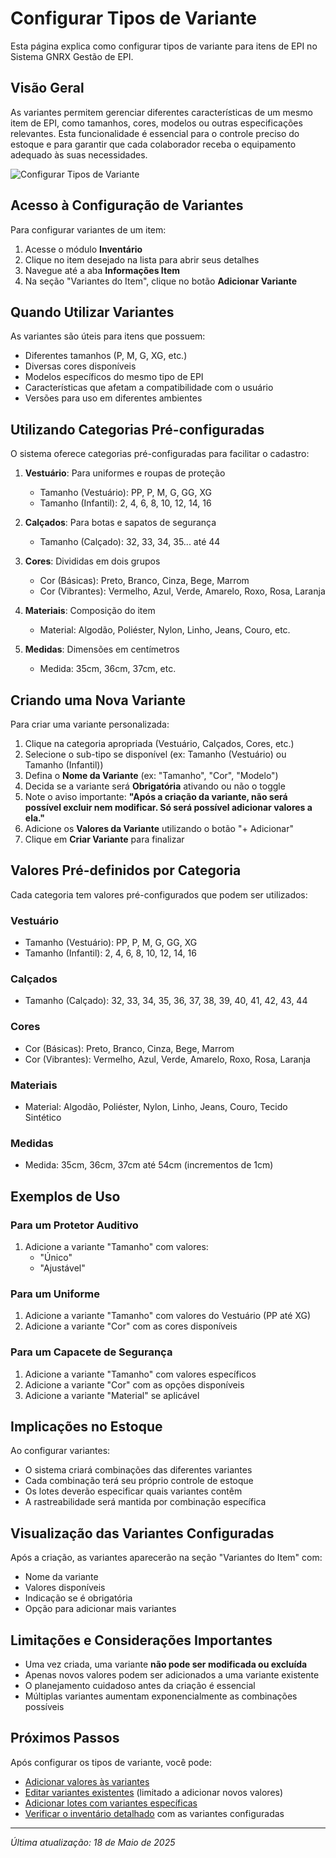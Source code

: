 # Configurar Tipos de Variante

Esta página explica como configurar tipos de variante para itens de EPI no Sistema GNRX Gestão de EPI.

## Visão Geral

As variantes permitem gerenciar diferentes características de um mesmo item de EPI, como tamanhos, cores, modelos ou outras especificações relevantes. Esta funcionalidade é essencial para o controle preciso do estoque e para garantir que cada colaborador receba o equipamento adequado às suas necessidades.

![Configurar Tipos de Variante](../../../assets/images/configurar-tipos-variante.png)

## Acesso à Configuração de Variantes

Para configurar variantes de um item:

1. Acesse o módulo **Inventário**
2. Clique no item desejado na lista para abrir seus detalhes
3. Navegue até a aba **Informações Item**
4. Na seção "Variantes do Item", clique no botão **Adicionar Variante**

## Quando Utilizar Variantes

As variantes são úteis para itens que possuem:

- Diferentes tamanhos (P, M, G, XG, etc.)
- Diversas cores disponíveis
- Modelos específicos do mesmo tipo de EPI
- Características que afetam a compatibilidade com o usuário
- Versões para uso em diferentes ambientes

## Utilizando Categorias Pré-configuradas

O sistema oferece categorias pré-configuradas para facilitar o cadastro:

1. **Vestuário**: Para uniformes e roupas de proteção
   - Tamanho (Vestuário): PP, P, M, G, GG, XG
   - Tamanho (Infantil): 2, 4, 6, 8, 10, 12, 14, 16

2. **Calçados**: Para botas e sapatos de segurança
   - Tamanho (Calçado): 32, 33, 34, 35... até 44

3. **Cores**: Divididas em dois grupos
   - Cor (Básicas): Preto, Branco, Cinza, Bege, Marrom
   - Cor (Vibrantes): Vermelho, Azul, Verde, Amarelo, Roxo, Rosa, Laranja

4. **Materiais**: Composição do item
   - Material: Algodão, Poliéster, Nylon, Linho, Jeans, Couro, etc.

5. **Medidas**: Dimensões em centímetros
   - Medida: 35cm, 36cm, 37cm, etc.

## Criando uma Nova Variante

Para criar uma variante personalizada:

1. Clique na categoria apropriada (Vestuário, Calçados, Cores, etc.)
2. Selecione o sub-tipo se disponível (ex: Tamanho (Vestuário) ou Tamanho (Infantil))
3. Defina o **Nome da Variante** (ex: "Tamanho", "Cor", "Modelo")
4. Decida se a variante será **Obrigatória** ativando ou não o toggle
5. Note o aviso importante: **"Após a criação da variante, não será possível excluir nem modificar. Só será possível adicionar valores a ela."**
6. Adicione os **Valores da Variante** utilizando o botão "+ Adicionar"
7. Clique em **Criar Variante** para finalizar

## Valores Pré-definidos por Categoria

Cada categoria tem valores pré-configurados que podem ser utilizados:

### Vestuário
- Tamanho (Vestuário): PP, P, M, G, GG, XG
- Tamanho (Infantil): 2, 4, 6, 8, 10, 12, 14, 16

### Calçados
- Tamanho (Calçado): 32, 33, 34, 35, 36, 37, 38, 39, 40, 41, 42, 43, 44

### Cores
- Cor (Básicas): Preto, Branco, Cinza, Bege, Marrom
- Cor (Vibrantes): Vermelho, Azul, Verde, Amarelo, Roxo, Rosa, Laranja

### Materiais
- Material: Algodão, Poliéster, Nylon, Linho, Jeans, Couro, Tecido Sintético

### Medidas
- Medida: 35cm, 36cm, 37cm até 54cm (incrementos de 1cm)

## Exemplos de Uso

### Para um Protetor Auditivo

1. Adicione a variante "Tamanho" com valores:
   - "Único"
   - "Ajustável"

### Para um Uniforme

1. Adicione a variante "Tamanho" com valores do Vestuário (PP até XG)
2. Adicione a variante "Cor" com as cores disponíveis

### Para um Capacete de Segurança

1. Adicione a variante "Tamanho" com valores específicos
2. Adicione a variante "Cor" com as opções disponíveis
3. Adicione a variante "Material" se aplicável

## Implicações no Estoque

Ao configurar variantes:

- O sistema criará combinações das diferentes variantes
- Cada combinação terá seu próprio controle de estoque
- Os lotes deverão especificar quais variantes contêm
- A rastreabilidade será mantida por combinação específica

## Visualização das Variantes Configuradas

Após a criação, as variantes aparecerão na seção "Variantes do Item" com:
- Nome da variante
- Valores disponíveis
- Indicação se é obrigatória
- Opção para adicionar mais variantes

## Limitações e Considerações Importantes

- Uma vez criada, uma variante **não pode ser modificada ou excluída**
- Apenas novos valores podem ser adicionados a uma variante existente
- O planejamento cuidadoso antes da criação é essencial
- Múltiplas variantes aumentam exponencialmente as combinações possíveis

## Próximos Passos

Após configurar os tipos de variante, você pode:

- [Adicionar valores às variantes](./adicionar-valores-variante.md)
- [Editar variantes existentes](./editar-variantes.md) (limitado a adicionar novos valores)
- [Adicionar lotes com variantes específicas](../lotes/adicionar-lote.md)
- [Verificar o inventário detalhado](../relatorios/estoque-atual.md) com as variantes configuradas

---

*Última atualização: 18 de Maio de 2025*